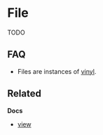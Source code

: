 # File

TODO

## FAQ

* Files are instances of [vinyl](http://github.com/gulpjs/vinyl).

## Related

**Docs**

* [view](view.md)
